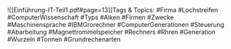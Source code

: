 
![[Einführung-IT-Teil1.pdf#page=13]]Tags & Topics:
   #Firma
   #Lochstreifen
   #ComputerWissenschaft
   #Typs
   #Aiken
   #Firmen
   #Zwecke
   #Maschinensprache
   #IBMGrorechner
   #ComputerGenerationen
   #Steuerung
   #Abarbeitung
   #Magnettrommelspeicher
   #Rechners
   #Rhren
   #Generation
   #Wurzeln
   #Tonnen
   #Grundrechenarten